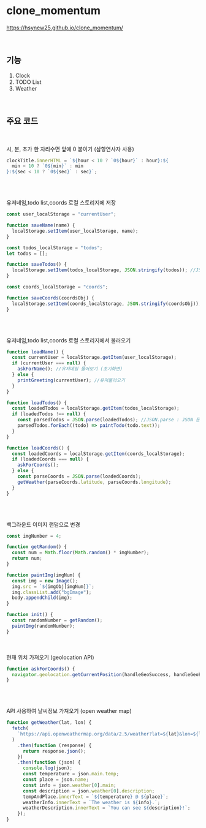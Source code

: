 # clone_momentum

https://hsynew25.github.io/clone_momentum/

<br />

## 기능

1. Clock
2. TODO List
3. Weather

<br />

## 주요 코드

<br />

시, 분, 초가 한 자리수면 앞에 0 붙이기 (삼항연사자 사용)

```javascript
clockTitle.innerHTML = `${hour < 10 ? `0${hour}` : hour}:${
  min < 10 ? `0${min}` : min
}:${sec < 10 ? `0${sec}` : sec}`;
```

<br />
<br />

유저네임,todo list,coords 로컬 스토리지에 저장

```javascript
const user_localStorage = "currentUser";

function saveName(name) {
  localStorage.setItem(user_localStorage, name);
}
```

```javascript
const todos_localStorage = "todos";
let todos = [];

function saveTodos() {
  localStorage.setItem(todos_localStorage, JSON.stringify(todos)); //JSON.stringify : JSON 문자열로 변환
}
```

```javascript
const coords_localStorage = "coords";

function saveCoords(coordsObj) {
  localStorage.setItem(coords_localStorage, JSON.stringify(coordsObj));
}
```

<br />
<br />

유저네임,todo list,coords 로컬 스토리지에서 불러오기

```javascript
function loadName() {
  const currentUser = localStorage.getItem(user_localStorage);
  if (currentUser === null) {
    askForName(); //유저네임 물어보기 (초기화면)
  } else {
    printGreeting(currentUser); //유저불러오기
  }
}
```

```javascript
function loadTodos() {
  const loadedTodos = localStorage.getItem(todos_localStorage);
  if (loadedTodos !== null) {
    const parsedTodos = JSON.parse(loadedTodos); //JSON.parse : JSON 문자열을 분석하여 객체로 변환
    parsedTodos.forEach((todo) => paintTodo(todo.text));
  }
}
```

```javascript
function loadCoords() {
  const loadedCoords = localStorage.getItem(coords_localStorage);
  if (loadedCoords === null) {
    askForCoords();
  } else {
    const parseCoords = JSON.parse(loadedCoords);
    getWeather(parseCoords.latitude, parseCoords.longitude);
  }
}
```

<br />
<br />

백그라운드 이미지 랜덤으로 변경

```javascript
const imgNumber = 4;

function getRandom() {
  const num = Math.floor(Math.random() * imgNumber);
  return num;
}

function paintImg(imgNum) {
  const img = new Image();
  img.src = `${imgObj[imgNum]}`;
  img.classList.add("bgImage");
  body.appendChild(img);
}

function init() {
  const randomNumber = getRandom();
  paintImg(randomNumber);
}
```

<br />
<br />
현재 위치 가져오기 (geolocation API)

```javascript
function askForCoords() {
  navigator.geolocation.getCurrentPosition(handleGeoSuccess, handleGeoError); //첫번째param: 위치가져오기 성공 시 동작할 함수, 두번째param : 위치가져오기 실패 시 동작할 함수
}
```

<br />
<br />

API 사용하여 날씨정보 가져오기 (open weather map)

```javascript
function getWeather(lat, lon) {
  fetch(
    `https://api.openweathermap.org/data/2.5/weather?lat=${lat}&lon=${lon}&appid=${API_KEY}&units=metric`
  )
    .then(function (response) {
      return response.json();
    })
    .then(function (json) {
      console.log(json);
      const temperature = json.main.temp;
      const place = json.name;
      const info = json.weather[0].main;
      const description = json.weather[0].description;
      tempAndPlace.innerText = `${temperature} @ ${place}`;
      weatherInfo.innerText = `The weather is ${info}.`;
      weatherDescription.innerText = `You can see ${description}!`;
    });
}
```
